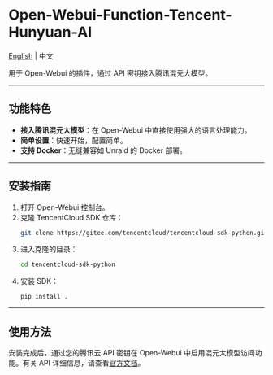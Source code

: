 
# Open-Webui-Function-Tencent-Hunyuan-AI

[English](README.md) | 中文

用于 Open-Webui 的插件，通过 API 密钥接入腾讯混元大模型。

---

## 功能特色
- **接入腾讯混元大模型**：在 Open-Webui 中直接使用强大的语言处理能力。
- **简单设置**：快速开始，配置简单。
- **支持 Docker**：无缝兼容如 Unraid 的 Docker 部署。

---

## 安装指南

1. 打开 Open-Webui 控制台。
2. 克隆 TencentCloud SDK 仓库：
   ```bash
   git clone https://gitee.com/tencentcloud/tencentcloud-sdk-python.git
   ```
3. 进入克隆的目录：
   ```bash
   cd tencentcloud-sdk-python
   ```
4. 安装 SDK：
   ```bash
   pip install .
   ```

---

## 使用方法
安装完成后，通过您的腾讯云 API 密钥在 Open-Webui 中启用混元大模型访问功能。有关 API 详细信息，请查看[官方文档](https://cloud.tencent.com/document/product/xxx)。

